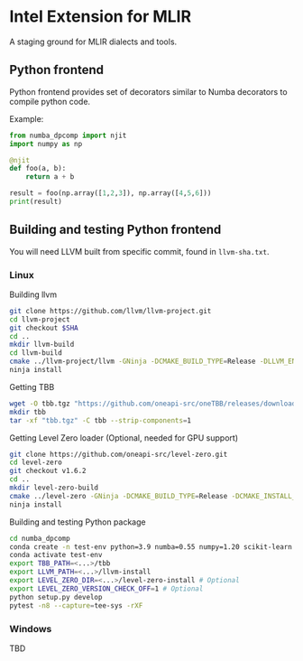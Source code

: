 # Intel Extension for MLIR

A staging ground for MLIR dialects and tools.

## Python frontend

Python frontend provides set of decorators similar to Numba decorators to compile python code.

Example:
```Python
from numba_dpcomp import njit
import numpy as np

@njit
def foo(a, b):
    return a + b

result = foo(np.array([1,2,3]), np.array([4,5,6]))
print(result)
```

## Building and testing Python frontend

You will need LLVM built from specific commit, found in `llvm-sha.txt`.

### Linux

Building llvm
```Bash
git clone https://github.com/llvm/llvm-project.git
cd llvm-project
git checkout $SHA
cd ..
mkdir llvm-build
cd llvm-build
cmake ../llvm-project/llvm -GNinja -DCMAKE_BUILD_TYPE=Release -DLLVM_ENABLE_PROJECTS=mlir -DLLVM_ENABLE_ASSERTIONS=ON -DLLVM_ENABLE_RTTI=ON -DLLVM_USE_LINKER=gold -DLLVM_INSTALL_UTILS=ON -DCMAKE_INSTALL_PREFIX=../llvm-install
ninja install
```

Getting TBB
```Bash
wget -O tbb.tgz "https://github.com/oneapi-src/oneTBB/releases/download/v2021.6.0/oneapi-tbb-2021.6.0-lin.tgz"
mkdir tbb
tar -xf "tbb.tgz" -C tbb --strip-components=1
```

Getting Level Zero loader (Optional, needed for GPU support)
```Bash
git clone https://github.com/oneapi-src/level-zero.git
cd level-zero
git checkout v1.6.2
cd ..
mkdir level-zero-build
cmake ../level-zero -GNinja -DCMAKE_BUILD_TYPE=Release -DCMAKE_INSTALL_PREFIX=../level-zero-install
ninja install
```

Building and testing Python package
```Bash
cd numba_dpcomp
conda create -n test-env python=3.9 numba=0.55 numpy=1.20 scikit-learn pytest-xdist ninja scipy pybind11 pytest lit tbb=2021.6.0 cmake -c conda-forge
conda activate test-env
export TBB_PATH=<...>/tbb
export LLVM_PATH=<...>/llvm-install
export LEVEL_ZERO_DIR=<...>/level-zero-install # Optional
export LEVEL_ZERO_VERSION_CHECK_OFF=1 # Optional
python setup.py develop
pytest -n8 --capture=tee-sys -rXF
```

### Windows

TBD

